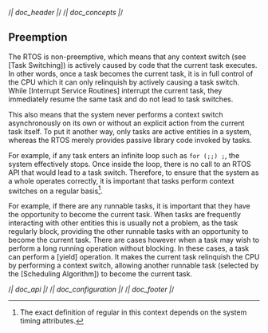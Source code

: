 /*| doc_header |*/
/*| doc_concepts |*/
## Preemption

The RTOS is non-preemptive, which means that any context switch (see [Task Switching]) is actively caused by code that the current task executes.
In other words, once a task becomes the current task, it is in full control of the CPU which it can only relinquish by actively causing a task switch.
While [Interrupt Service Routines] interrupt the current task, they immediately resume the same task and do not lead to task switches.

This also means that the system never performs a context switch asynchronously on its own or without an explicit action from the current task itself.
To put it another way, only tasks are active entities in a system, whereas the RTOS merely provides passive library code invoked by tasks.

For example, if any task enters an infinite loop such as `for (;;) ;`, the system effectively stops.
Once inside the loop, there is no call to an RTOS API that would lead to a task switch.
Therefore, to ensure that the system as a whole operates correctly, it is important that tasks perform context switches on a regular basis[^context_switch_regularity].

[^context_switch_regularity]: The exact definition of regular in this context depends on the system timing attributes.

For example, if there are any runnable tasks, it is important that they have the opportunity to become the current task.
When tasks are frequently interacting with other entities this is usually not a problem, as the task regularly block, providing the other runnable tasks with an opportunity to become the current task.
There are cases however when a task may wish to perform a long running operation without blocking.
In these cases, a task can perform a [<span class="api">yield</span>] operation.
It makes the current task relinquish the CPU by performing a context switch, allowing another runnable task (selected by the [Scheduling Algorithm]) to become the current task.

/*| doc_api |*/
/*| doc_configuration |*/
/*| doc_footer |*/
